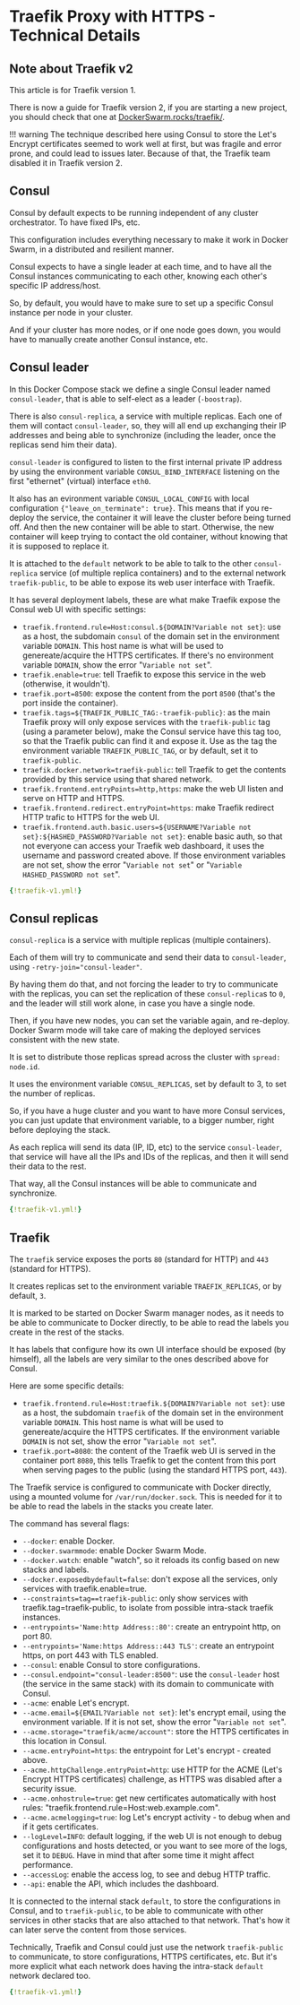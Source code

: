 # Traefik Proxy with HTTPS - Technical Details

## Note about Traefik v2

This article is for Traefik version 1.

There is now a guide for Traefik version 2, if you are starting a new project, you should check that one at <a href="https://dockerswarm.rocks/traefik/" class="external-link" target="_blank">DockerSwarm.rocks/traefik/</a>.

!!! warning
    The technique described here using Consul to store the Let's Encrypt certificates seemed to work well at first, but was fragile and error prone, and could lead to issues later. Because of that, the Traefik team disabled it in Traefik version 2.

## Consul

Consul by default expects to be running independent of any cluster orchestrator. To have fixed IPs, etc.

This configuration includes everything necessary to make it work in Docker Swarm, in a distributed and resilient manner.

Consul expects to have a single leader at each time, and to have all the Consul instances communicating to each other, knowing each other's specific IP address/host.

So, by default, you would have to make sure to set up a specific Consul instance per node in your cluster.

And if your cluster has more nodes, or if one node goes down, you would have to manually create another Consul instance, etc.

## Consul leader

In this Docker Compose stack we define a single Consul leader named `consul-leader`, that is able to self-elect as a leader (`-boostrap`).

There is also `consul-replica`, a service with multiple replicas. Each one of them will contact `consul-leader`, so, they will all end up exchanging their IP addresses and being able to synchronize (including the leader, once the replicas send him their data).

`consul-leader` is configured to listen to the first internal private IP address by using the environment variable `CONSUL_BIND_INTERFACE` listening on the first "ethernet" (virtual) interface `eth0`.

It also has an evironment variable `CONSUL_LOCAL_CONFIG` with local configuration `{"leave_on_terminate": true}`. This means that if you re-deploy the service, the container it will leave the cluster before being turned off. And then the new container will be able to start. Otherwise, the new container will keep trying to contact the old container, without knowing that it is supposed to replace it.

It is attached to the `default` network to be able to talk to the other `consul-replica` service (of multiple replica containers) and to the external network `traefik-public`, to be able to expose its web user interface with Traefik.

It has several deployment labels, these are what make Traefik expose the Consul web UI with specific settings:

* `traefik.frontend.rule=Host:consul.${DOMAIN?Variable not set}`: use as a host, the subdomain `consul` of the domain set in the environment variable `DOMAIN`. This host name is what will be used to genereate/acquire the HTTPS certificates. If there's no environment variable `DOMAIN`, show the error "`Variable not set`".
* `traefik.enable=true`: tell Traefik to expose this service in the web (otherwise, it wouldn't).
* `traefik.port=8500`: expose the content from the port `8500` (that's the port inside the container).
* `traefik.tags=${TRAEFIK_PUBLIC_TAG:-traefik-public}`: as the main Traefik proxy will only expose services with the `traefik-public` tag (using a parameter below), make the Consul service have this tag too, so that the Traefik public can find it and expose it. Use as the tag the environment variable `TRAEFIK_PUBLIC_TAG`, or by default, set it to `traefik-public`.
* `traefik.docker.network=traefik-public`: tell Traefik to get the contents provided by this service using that shared network.
* `traefik.frontend.entryPoints=http,https`: make the web UI listen and serve on HTTP and HTTPS.
* `traefik.frontend.redirect.entryPoint=https`: make Traefik redirect HTTP trafic to HTTPS for the web UI.
* `traefik.frontend.auth.basic.users=${USERNAME?Variable not set}:${HASHED_PASSWORD?Variable not set}`: enable basic auth, so that not everyone can access your Traefik web dashboard, it uses the username and password created above. If those environment variables are not set, show the error "`Variable not set`" or "`Variable HASHED_PASSWORD not set`".

```YAML hl_lines="4 6 10 11 13 14 17 18 19 20 21 22 23 24 25 26 27"
{!traefik-v1.yml!}
```

## Consul replicas

`consul-replica` is a service with multiple replicas (multiple containers).

Each of them will try to communicate and send their data to `consul-leader`, using `-retry-join="consul-leader"`.

By having them do that, and not forcing the leader to try to communicate with the replicas, you can set the replication of these `consul-replica`s to `0`, and the leader will still work alone, in case you have a single node.

Then, if you have new nodes, you can set the variable again, and re-deploy. Docker Swarm mode will take care of making the deployed services consistent with the new state.

It is set to distribute those replicas spread across the cluster with `spread: node.id`.

It uses the environment variable `CONSUL_REPLICAS`, set by default to 3, to set the number of replicas.

So, if you have a huge cluster and you want to have more Consul services, you can just update that environment variable, to a bigger number, right before deploying the stack.

As each replica will send its data (IP, ID, etc) to the service `consul-leader`, that service will have all the IPs and IDs of the replicas, and then it will send their data to the rest.

That way, all the Consul instances will be able to communicate and synchronize.

```YAML hl_lines="28 30 40 43"
{!traefik-v1.yml!}
```

## Traefik

The `traefik` service exposes the ports `80` (standard for HTTP) and `443` (standard for HTTPS).

It creates replicas set to the environment variable `TRAEFIK_REPLICAS`, or by default, `3`.

It is marked to be started on Docker Swarm manager nodes, as it needs to be able to communicate to Docker directly, to be able to read the labels you create in the rest of the stacks.

It has labels that configure how its own UI interface should be exposed (by himself), all the labels are very similar to the ones described above for Consul.

Here are some specific details:

* `traefik.frontend.rule=Host:traefik.${DOMAIN?Variable not set}`: use as a host, the subdomain `traefik` of the domain set in the environment variable `DOMAIN`. This host name is what will be used to genereate/acquire the HTTPS certificates. If the environment variable `DOMAIN` is not set, show the error "`Variable not set`".
* `traefik.port=8080`: the content of the Traefik web UI is served in the container port `8080`, this tells Traefik to get the content from this port when serving pages to the public (using the standard HTTPS port, `443`).

The Traefik service is configured to communicate with Docker directly, using a mounted volume for `/var/run/docker.sock`. This is needed for it to be able to read the labels in the stacks you create later.

The command has several flags:

* `--docker`: enable Docker.
* `--docker.swarmmode`: enable Docker Swarm Mode.
* `--docker.watch`: enable "watch", so it reloads its config based on new stacks and labels.
* `--docker.exposedbydefault=false`: don't expose all the services, only services with traefik.enable=true.
* `--constraints=tag==traefik-public`: only show services with traefik.tag=traefik-public, to isolate from possible intra-stack traefik instances.
* `--entrypoints='Name:http Address::80'`: create an entrypoint http, on port 80.
* `--entrypoints='Name:https Address::443 TLS'`: create an entrypoint https, on port 443 with TLS enabled.
* `--consul`: enable Consul to store configurations.
* `--consul.endpoint="consul-leader:8500"`: use the `consul-leader` host (the service in the same stack) with its domain to communicate with Consul.
* `--acme`: enable Let's encrypt.
* `--acme.email=${EMAIL?Variable not set}`: let's encrypt email, using the environment variable. If it is not set, show the error "`Variable not set`".
* `--acme.storage="traefik/acme/account"`: store the HTTPS certificates in this location in Consul.
* `--acme.entryPoint=https`: the entrypoint for Let's encrypt - created above.
* `--acme.httpChallenge.entryPoint=http`: use HTTP for the ACME (Let's Encrypt HTTPS certificates) challenge, as HTTPS was disabled after a security issue.
* `--acme.onhostrule=true`: get new certificates automatically with host rules: "traefik.frontend.rule=Host:web.example.com".
* `--acme.acmelogging=true`: log Let's encrypt activity - to debug when and if it gets certificates.
* `--logLevel=INFO`: default logging, if the web UI is not enough to debug configurations and hosts detected, or you want to see more of the logs, set it to `DEBUG`. Have in mind that after some time it might affect performance.
* `--accessLog`: enable the access log, to see and debug HTTP traffic.
* `--api`: enable the API, which includes the dashboard.

It is connected to the internal stack `default`, to store the configurations in Consul, and to `traefik-public`, to be able to communicate with other services in other stacks that are also attached to that network. That's how it can later serve the content from those services.

Technically, Traefik and Consul could just use the network `traefik-public` to communicate, to store configurations, HTTPS certificates, etc. But it's more explicit what each network does having the intra-stack `default` network declared too.

```YAML hl_lines="47 48 50 53 57 59 69 71 72 73 74 75 76 77 78 79 80 81 82 83 84 85 86 87 88 89 91 92 100 101"
{!traefik-v1.yml!}
```
